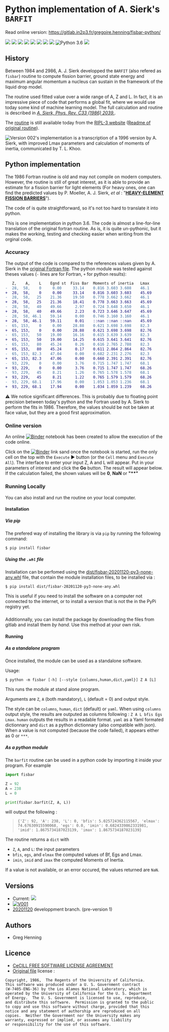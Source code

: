 # Python implementation of A. Sierk's `BARFIT`

Read online version: https://gitlab.in2p3.fr/gregoire.henning/fisbar-python/

![](badges/version.svg)
![](badges/pytest.svg)
![](badges/coverage.svg)
![](badges/profile.svg)
![](badges/mypy.svg)
![](badges/pylint.svg)
![](badges/flake8.w.svg)
![](badges/flake8.e.svg)
![Python 3.6](https://img.shields.io/badge/python-3.6-blue.svg)
![](https://img.shields.io/badge/License-CeCILL-blue)

## History

Between 1984 and 2986, A. J. Sierk developped the `BARFIT` (also refered as `fisbar`) routine to compute fission barrier, ground state energy and maximum angular momentum a nucleus can sustain in the framework of the liquid drop model. 

The routine used fitted value over a wide range of A, Z and L. 
In fact, it is an impressive piece of code that performs a global fit, where we would use today some kind of machine learning model.
The full calculation and routine is described in [*A. Sierk, Phys. Rev. C33 (1986) 2039.*](https://journals.aps.org/prc/abstract/10.1103/PhysRevC.33.2039).


The [routine](https://www-nds.iaea.org/RIPL-3/fission/fis-barrier-liquiddrop.for) is still available today from the [RIPL-3 website](https://www-nds.iaea.org/RIPL-3/) ([Readme of original routine](https://www-nds.iaea.org/RIPL-3/fission/fis-barrier-liquiddrop.readme)).

![Version 002](badges/version.svg)'s implementation is a transcription of a 1996 version by A. Sierk, with improved Lmax parameters and calculation of moments of inertia, communicated by T. L. Khoo.

## Python implementation

The 1986 Fortran routine is old and may not compile on modern computers. However, the routine is still of great interest, as it is able to provide an estimate for a fission barrier for light elements (For heavy ones, one can find the predicted values by P.&nbsp;Moeller, A.&nbsp;J.&nbsp;Sierk, *et&nbsp;al* : "**[HEAVY-ELEMENT FISSION BARRIERS](https://t2.lanl.gov/nis/molleretal/publications/PRCFIS-2009.html)**").

The code of is quite straightforward, so it's not too hard to translate it into python. 

This is one implementation in python 3.6. The code is almost a line-for-line translation of the original fortran routine. As is, it is quite un-pythonic, but it makes the working, testing and checking easier when writing from the orginal code.


### Accuracy

The output of the code is compared to the references values given by A. Sierk in the [original Fortran file](https://www-nds.iaea.org/RIPL-3/fission/fis-barrier-liquiddrop.for). 
The python module was tested against theses values (`-` lines are for Fortran, `+` for python results): 
```diff
   Z,    A,    L    Egnd st  Fiss Bar  Moments of inertia   Lmax
-  28,  58,    0     0.00     33.14    0.816 3.603 3.608    46.1
+  28,  58,    0     0.00     33.14    0.816 3.603 3.603    45.69
-  28,  58,   25    21.36     19.50    0.778 3.662 3.662    46.1
+  28,  58,   25    21.36     18.41    0.778 3.663 3.663    45.69
-  28,  58,   40    49.66      2.97    0.724 3.648 3.650    46.1
+  28,  58,   40    49.66      2.23    0.723 3.646 3.647    45.69
-  28,  58, 46.1    59.14      0.00    0.746 3.160 3.160    46.1
+  28,  58, 46.1    59.11      0.01    ::nan ::nan ::nan    45.69
-  65, 153,    0     0.00     28.88    0.621 3.698 3.698    82.3
+  65, 153,    0     0.00     28.88    0.621 3.698 3.698    82.76
-  65, 153,   50    19.00     16.16    0.615 3.639 3.639    82.3
+  65, 153,   50    19.00     14.25    0.615 3.641 3.641    82.76
-  65, 153,   80    45.24      0.26    0.616 2.765 2.788    82.3
+  65, 153,   80    45.24      0.17    0.611 2.864 2.864    82.76
-  65, 153, 82.3    47.04      0.00    0.682 2.231 2.276    82.3
+  65, 153, 82.3    47.06      0.00    0.660 2.391 2.391    82.76
-  93, 229,    0     0.00      3.76    0.715 1.747 1.747    68.1
+  93, 229,    0     0.00      3.76    0.715 1.747 1.747    68.26
-  93, 229,   45     8.21      1.26    0.765 1.578 1.578    68.1
+  93, 229,   45     8.21      1.22    0.765 1.579 1.579    68.26
-  93, 229, 68.1    17.96      0.00    1.053 1.053 1.236    68.1
+  93, 229, 68.1    17.94      0.00    1.034 1.059 1.239    68.26
```
⚠ We notice significant differences. This is probably due to floating point precision between today's python and the Fortran used by A. Sierk to perform the fits in 1986. Therefore, the values should be not be taken at face value, but they are a good first approximation. 


### Online version

An online [![Binder](https://mybinder.org/badge_logo.svg)](https://mybinder.org/v2/git/https%3A%2F%2Fgitlab.in2p3.fr%2Fgregoire.henning%2Ffisbar-python/HEAD?filepath=online.ipynb)  notebook has been created to allow the execution of the code online.

Click on the [![Binder](https://mybinder.org/badge_logo.svg)](https://mybinder.org/v2/git/https%3A%2F%2Fgitlab.in2p3.fr%2Fgregoire.henning%2Ffisbar-python/HEAD?filepath=online.ipynb) link sand once the notebook is started, run the only cell on the top with the `Execute` ▶ button (or the `Cell` menu and `Execute All`). The interface to enter your input Z, A and L will appear. Put in your parameters of interest and click the **Go** button. The result will appear below. If the calculation failed, the shown values will be **0**, **NaN** or **"\*\*"**

### Running Locally

You can also install and run the routine on your local computer.

#### Installation

##### Via pip

The prefered way of installing the library is via `pip` by running the following command:

```shell
$ pip install fisbar
```


##### Using the `.whl` file

Installation can be perfomed using the [dist/fisbar-20201120-py3-none-any.whl](dist/fisbar-20201120-py3-none-any.whl) file, that contain the module installation files, to be installed via :
```shell
$ pip install dist/fisbar-20201120-py3-none-any.whl
```

This is useful if you need to install the software on a computer not connected to the internet, or to install a version that is not the in the PyPi registry yet.

##### 

Additionnally, you can install the package by downloading the files from gitlab and install them *by hand*. Use this method at your own risk.

#### Running

##### As a standalone program

Once installed, the module can be used as a standalone software.

Usage:

```shell
$ python -m fisbar [-h] [--style {columns,human,dict,yaml}] Z A [L]
```

This runs the module at stand alone program. 

Arguments are `Z`, `A` (both mandatory), `L` (default = 0) and output style.

The style can be `columns`, `human`, `dict` (default) or `yaml`. 
When using `columns` output style, the results are outputed as columns following : `Z A L bfis Egs Lmax`.
`human` outputs the results in a readable format. `yaml` as a Yaml formated dictionnary and `dict` as a python dictionnary (also compatible with json). When a value is not computed (because the code failed), it appears either as 0 or `***`.


##### As a python module

The `barfit` routine can be used in a python code by importing it inside your program. For example

```python
import fisbar

Z = 92
A = 238
L = 0

print(fisbar.barfit(Z, A, L))
```

will output the following :
> `{'Z': 92, 'A': 238, 'L': 0, 'bfis': 5.025724362115567, 'elmax': 74.67630915590068, 'egs': 0.0, 'imin': 0.6824339862331981, 'imid': 1.8675734187023139, 'imax': 1.8675734187023139}`
> 

The routine returns a `dict` with 

- `Z`, `A`, and `L`: the input parameters
- `bfis`, `egs`, and `elmax` the computed values of Bf, Egs and Lmax.
- `imin`, `imid` and `imax` the computed Moments of Inertia.

If a value is not available, or an error occured, the values returned are `NaN`.


## Versions

- Current: ![](badges/version.svg)
- [![V001](https://img.shields.io/badge/version-001-blue.svg)](https://gitlab.in2p3.fr/gregoire.henning/fisbar-python/-/tree/version-001)
- [20201120](https://gitlab.in2p3.fr/gregoire.henning/fisbar-python/-/commits/dev-20201120) developpment branch. (pre-version 1)

## Authors

- Greg Henning

## Licence 

- [CeCILL FREE SOFTWARE LICENSE AGREEMENT](LICENSE)
- [Original file](https://www-nds.iaea.org/RIPL-3/fission/fis-barrier-liquiddrop.for) license :
```
Copyright, 1986,  The Regents of the University of California.
This software was produced under a U. S. Government contract
(W-7405-ENG-36) by the Los Alamos National Laboratory, which is
operated by the University of California for the U. S. Department
of Energy.  The U. S. Government is licensed to use, reproduce,
and distribute this software.  Permission is granted to the public
to copy and use this software without charge, provided that this
notice and any statement of authorship are reproduced on all
copies.  Neither the Government nor the University makes any
warranty, expressed or implied, or assumes any liability
or responsibility for the use of this software.
```